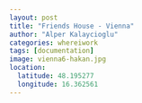 ```yaml
---
layout: post
title: "Friends House - Vienna"
author: "Alper Kalaycioglu"
categories: whereiwork
tags: [documentation]
image: vienna6-hakan.jpg
location:
  latitude: 48.195277
  longitude: 16.362561
---
```

